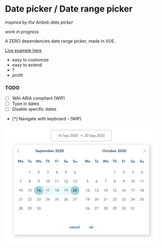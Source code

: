 # Date picker / Date range picker
_inspired by the Airbnb date picker_

_work in progress_

A ZERO dependencies date range picker, made in VUE.


[Live example here](https://irosgrim.github.io/date-picker/dist/ "Vue date picker")

- easy to customize
- easy to extend
- ?
- profit


### TODO

- [ ] WAI-ARIA compliant (WIP)
- [ ] Type in dates
- [ ] Disable specific dates
- [*] Navigate with keyboard - (WIP)

![Date range picker ](date-picker.png)